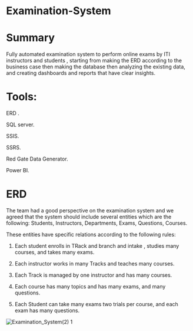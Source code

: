 # Examination-System

# Summary
Fully automated examination system to perform online exams by ITI instructors and students , starting from making the ERD according to the business case then making the database then analyzing the existing data, and creating dashboards and reports that have clear insights.

 # Tools:
ERD .

SQL server.

SSIS.

SSRS.

Red Gate Data Generator.

Power BI.

# ERD
The team had a good perspective on the examination system and we agreed that the system should include several entities which are the following: Students, Instructors, Departments, Exams, Questions, Courses.

These entities have specific relations according to the following rules:

1) Each student enrolls in TRack and branch and intake , studies many courses, and takes many exams.

2) Each instructor works in many Tracks and teaches many courses.

3) Each Track is managed by one instructor and has many courses.

4) Each course has many topics and has many exams, and many questions.

5) Each Student can take many exams two trials per course, and each exam has many questions.

![Examination_System(2) 1](https://github.com/MohamedRamadan7455/Examination-System/assets/120788796/23f6eaf1-d3a1-4364-8701-d49b5d12ef6e)


